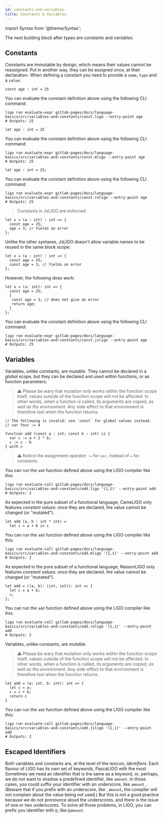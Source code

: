 ```yaml
---
id: constants-and-variables
title: Constants & Variables
---
```


import Syntax from '@theme/Syntax';

The next building block after types are *constants* and *variables*.

## Constants

Constants are immutable by design, which means their values cannot be
reassigned. Put in another way, they can be assigned once, at their
declaration. When defining a constant you need to provide a `name`,
`type` and a `value`:


<Syntax syntax="pascaligo">

```pascaligo group=a
const age : int = 25
```

You can evaluate the constant definition above using the following CLI
command:
```shell
ligo run evaluate-expr gitlab-pages/docs/language-basics/src/variables-and-constants/const.ligo --entry-point age
# Outputs: 25
```

</Syntax>
<Syntax syntax="cameligo">

```cameligo group=a
let age : int = 25
```

You can evaluate the constant definition above using the following CLI
command:
```shell
ligo run evaluate-expr gitlab-pages/docs/language-basics/src/variables-and-constants/const.mligo --entry-point age
# Outputs: 25
```

</Syntax>
<Syntax syntax="reasonligo">

```reasonligo group=a
let age : int = 25;
```

You can evaluate the constant definition above using the following CLI
command:
```shell
ligo run evaluate-expr gitlab-pages/docs/language-basics/src/variables-and-constants/const.religo --entry-point age
# Outputs: 25
```

</Syntax>
<Syntax syntax="jsligo">

> Constants in JsLIGO are enforced:

```jsligo skip
let x = (a : int) : int => {
  const age = 25;
  age = 3; // Yields an error
};
```

Unlike the other syntaxes, JsLIGO doesn't allow variable names to be reused in the same block scope:

```jsligo skip
let x = (a : int) : int => {
  const age = 25;
  const age = 3; // Yields an error
};
```

However, the following does work:

```jsligo group=d
let x = (a: int): int => {
  const age = 25;
  {
   const age = 3; // does not give an error
   return age;
  }
};
```

You can evaluate the constant definition above using the following CLI
command:
```shell
ligo run evaluate-expr gitlab-pages/docs/language-basics/src/variables-and-constants/const.jsligo --entry-point age
# Outputs: 25
```

</Syntax>


## Variables


<Syntax syntax="pascaligo">

Variables, unlike constants, are *mutable*. They cannot be declared in
a *global scope*, but they can be declared and used within functions,
or as function parameters.

> ⚠️ Please be wary that mutation only works within the function scope
> itself, values outside of the function scope will not be
> affected. In other words, when a function is called, its arguments
> are copied, *as well as the environment*. Any side-effect to that
> environment is therefore lost when the function returns.


```pascaligo group=b
// The following is invalid: use `const` for global values instead.
// var four := 4

function add (const a : int; const b : int) is {
  var c := a + 2 * b;
  c := c - b
} with c
```

> ⚠ Notice the assignment operator `:=` for `var`, instead of `=` for
> constants.

You can run the `add` function defined above using the LIGO compiler
like this:

```shell
ligo run evaluate-call gitlab-pages/docs/language-basics/src/variables-and-constants/add.ligo '(1,1)' --entry-point add
# Outputs: 2
```

</Syntax>
<Syntax syntax="cameligo">

As expected in the pure subset of a functional language, CameLIGO only
features *constant values*: once they are declared, the value cannot
be changed (or "mutated").

```cameligo group=c
let add (a, b : int * int) =
  let c = a + b in c
```

You can run the `add` function defined above using the LIGO compiler
like this:
```shell
ligo run evaluate-call gitlab-pages/docs/language-basics/src/variables-and-constants/add.mligo '(1,1)' --entry-point add
# Outputs: 2
```

</Syntax>
<Syntax syntax="reasonligo">

As expected in the pure subset of a functional language, ReasonLIGO
only features *constant values*: once they are declared, the value
cannot be changed (or "mutated").

```reasonligo group=c
let add = ((a, b): (int, int)): int => {
  let c = a + b;
  c;
};
```

You can run the `add` function defined above using the LIGO compiler
like this:
```shell
ligo run evaluate-call gitlab-pages/docs/language-basics/src/variables-and-constants/add.religo '(1,1)' --entry-point add
# Outputs: 2
```

</Syntax>
<Syntax syntax="jsligo">

Variables, unlike constants, are *mutable*.

> ⚠️ Please be wary that mutation only works within the function scope
> itself, values outside of the function scope will not be
> affected. In other words, when a function is called, its arguments
> are copied, *as well as the environment*. Any side-effect to that
> environment is therefore lost when the function returns.


```jsligo group=b
let add = (a: int, b: int): int => {
  let c = a;
  c = c + b;
  return c
}
```

You can run the `add` function defined above using the LIGO compiler
like this:

```shell
ligo run evaluate-call gitlab-pages/docs/language-basics/src/variables-and-constants/add.jsligo '(1,1)' --entry-point add
# Outputs: 2
```

## Escaped Identifiers

Both variables and constants are, at the level of the lexicon,
_identifiers_. Each flavour of LIGO has its own set of keywords,
PascaLIGO with the most. Sometimes we need an identifier that is the
same as a keyword, or, perhaps, we do not want to shadow a predefined
identifier, like `amount`. In those cases, you could suffix your
identifier with an underscore, like `amount_`. (Beware that if you
prefix with an underscore, like `_amount`, the compiler will not
complain about the value being not used.) But this is not a good
practice because we do not pronounce aloud the underscores, and there
is the issue of one or two underscores. To solve all those problems,
in LIGO, you can prefix you identifier with `@`, like `@amount`.

</Syntax>
